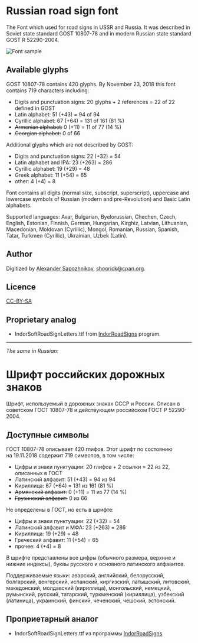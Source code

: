Russian road sign font
======================

The Font which used for road signs in USSR and Russia.
It was described in Soviet state standard GOST 10807-78 and
in modern Russian state standard GOST R 52290-2004.

![Font sample](http://habrastorage.org/storage2/fb7/716/823/fb771682308a41efbfd9082e7633f7e2.png)

Available glyphs
----------------

GOST 10807-78 contains 420 glyphs.
By November 23, 2018 this font contains 719 characters including:

* Digits and punctuation signs: 20 glyphs + 2 references = 22 of 22 defined in GOST
* Latin alphabet: 51 (+43) = 94 of 94
* Cyrillic alphabet: 67 (+64) = 131 of 161 (81 %)
* ~~Armenian alphabet:~~ 0 (+11) = 11 of 77 (14 %)
* ~~Georgian alphabet:~~ 0 of 66

Additional glyphs which are not described by GOST:

* Digits and punctuation signs: 22 (+32) = 54
* Latin alphabet and IPA: 23 (+263) = 286
* Cyrillic alphabet: 19 (+29) = 48
* Greek alphabet: 11 (+54) = 65
* other: 4 (+4) = 8

Font contains all digits (normal size, subscript, superscript),
uppercase and lowercase symbols of Russian (modern and pre-Revolution)
and Basic Latin alphabets.

Supported languages: Avar, Bulgarian, Byelorussian, Chechen, Czech, English,
Estonian, Finnish, German, Hungarian, Kirghiz, Latvian, Lithuanian, Macedonian,
Moldovan (Cyrillic), Mongol, Romanian, Russian, Spanish, Tatar, Turkmen
(Cyrillic), Ukrainian, Uzbek (Latin).

Author
------

Digitized by [Alexander Sapozhnikov](http://shoorick.ru/), <shoorick@cpan.org>.

Licence
-------

[CC-BY-SA](http://creativecommons.org/licenses/by-sa/3.0/)

Proprietary analog
------------------

* IndorSoftRoadSignLetters.ttf from
[IndorRoadSigns](http://www.indorsoft.ru/products/roadsigns/) program.

--------------------------------------------------
_The same in Russian:_

Шрифт российских дорожных знаков
================================

Шрифт, используемый в дорожных знаках СССР и России.
Описан в советском ГОСТ 10807-78 и действующем российском ГОСТ Р 52290-2004.

Доступные символы
----------------

ГОСТ 10807-78 описывает 420 глифов.
Этот шрифт по состоянию на 19.11.2018 содержит 719 символов, в том числе:

* Цифры и знаки пунктуации: 20 глифов + 2 ссылки = 22 из 22, описанных в ГОСТ
* Латинский алфавит: 51 (+43) = 94 из 94
* Кириллица: 67 (+64) = 131 из 161 (81 %)
* ~~Армянский алфавит:~~ 0 (+11) = 11 из 77 (14 %)
* ~~Грузинский алфавит:~~ 0 из 66

Не определены в ГОСТ, но есть в шрифте:

* Цифры и знаки пунктуации: 22 (+32) = 54
* Латинский алфавит и МФА: 23 (+263) = 286
* Кириллица: 19 (+29) = 48
* Греческий алфавит: 11 (+54) = 65
* прочее: 4 (+4) = 8

В шрифте представлены все цифры (обычного размера, верхние и нижние индексы),
буквы русского и основного латинского алфавитов.

Поддерживаемые языки: аварский, английский, белорусский, болгарский,
венгерский, испанский, киргизский, латышский, литовский, македонский,
молдавский (кириллица), монгольский, немецкий, румынский, русский, татарский,
туркменский (кириллица), узбекский (латиница), украинский, финский, чеченский,
чешский, эстонский.

Проприетарный аналог
--------------------

* IndorSoftRoadSignLetters.ttf из программы
[IndorRoadSigns](http://www.indorsoft.ru/products/roadsigns/).
